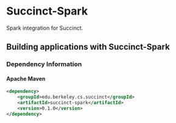 Succinct-Spark
==============

Spark integration for Succinct.

## Building applications with Succinct-Spark

### Dependency Information

#### Apache Maven

```xml
<dependency>
    <groupId>edu.berkeley.cs.succinct</groupId>
    <artifactId>succinct-spark</artifactId>
    <version>0.1.0</version>
</dependency>
```
